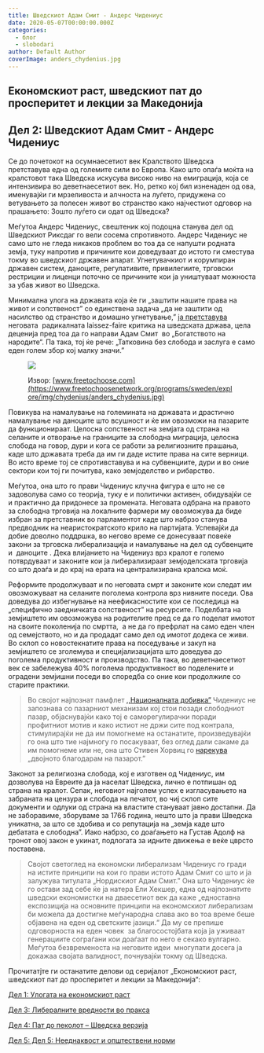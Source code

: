 ```yaml
---
title: Шведскиот Адам Смит - Андерс Чидениус
date: 2020-05-07T00:00:00.000Z
categories:
  - блог
  - slobodari
author: Default Author
coverImage: anders_chydenius.jpg
---
```


## Eкономскиот раст, шведскиот пат до просперитет и лекции за Македонија

## **Дел 2: Шведскиот Адам Смит - Андерс Чидениус**

Се до почетокот на осумнаесетиот век Кралството Шведска претставува една од големите сили во Европа. Како што опаѓа моќта на кралстовот така Шведска искусува високо ниво на емиграција, која се интензивира во деветнаесетиот век. Но, ретко кој бил изненаден од ова, именувајќи ги мрзеливоста и алчноста на луѓето, придужена со ветувањето за полесен живот во странство како најчестиот одговор на прашањето: Зошто луѓето си одат од Шведска? 

Меѓутоа Андерс Чидениус, свештеник кој подоцна станува дел од Шведскиот Риксдаг го вели сосема спротивното. Андерс Чидениус не само што не гледа никаков проблем во тоа да се напушти родната земја, туку напротив и причините кои доведуваат до истото ги сместува токму во шведскиот државен апарат. Угнетувачкиот и корумпиран државен систем, даноците, регулативите, привилегиите, трговски рестриции и лиценци поточно се причините кои ја уништуваат можноста за убав живот во Шведска.

Минимална улога на државата која ќе ги „заштити нашите права на живот и сопственост” со единствена задача „да не заштити од насилство од странство и домашно угнетување,” [ја претставува](https://www.amazon.com/Anticipating-Wealth-Nations-Chydenius-1729-1803/dp/0415551331) неговата  радикалната laissez-faire критика на шведската држава, цела деценија пред тоа да го направи Адам Смит  во „Богатството на народите“. Па така, тој ќе рече: „Татковина без слобода и заслуга е само еден голем збор кој малку значи.”

<figure>

![](https://www.freetochoosenetwork.org/programs/sweden/explore/img/chydenius/anders_chydenius.jpg)

<figcaption>

Извор: [www.freetochoose.com](https://www.freetochoosenetwork.org/programs/sweden/explore/img/chydenius/anders_chydenius.jpg)

</figcaption>

</figure>

Повикува на намалување на големината на државата и драстично намалување на даноците што всушност и ќе им овозможи на пазарите да функционираат. Целосна сопственост на земјата од страна на селаните и отворање на границите за слободна миграција, целосна слобода на говор, дури и кога се работи за религиозните прашања, каде што државата треба да им ги даде истите права на сите верници. Во исто време тој се спротивставува и на субвенциите, дури и во оние сектори кои тој ги почитува, како земјоделство и рибарство.

Меѓутоа, она што го прави Чидениус клучна фигура е што не се задоволува само со теорија, туку е и политички активен, обидувајќи се и практично да придонесе за промената. Неговата одбрана на правото за слободна трговија на локалните фармери му овозможува да биде избран за претставник во парламентот каде што набрзо станува предводник на неаристократското крило на партијата. Успевајќи да добие доволно поддршка, во негово време се донесуваат повеќе закони за трговска либерализација и намалување на дел од субвенците и  даноците . Дека влијанието на Чидениуз врз кралот е големо потврдуваат и законите кои ја либерализираат земјоделската трговија  со што доаѓа и до крај на ерата на централизирана кралска моќ.

Реформите продолжуваат и по неговата смрт и законите кои следат им овозможуваат на селаните поголема контрола врз нивните поседи. Ова доведува до избегнување на неефикасностите кои се последица на „специфично заедничката сопственост” на ресурсите. Поделбата на земјиштето им овозможува на родителите пред се да го поделат имотот на своите поколенија по смртта,  а не да го префрлат на само еден член од семејството, но и да продадат само дел од имотот додека се живи. Во склоп со новостекнатите права на поседување и закуп на земјиштето се зголемува и специјализацијата што доведува до поголема продуктивност и производство. Па така, во деветнаесетиот век се забележува 40% поголема продуктивност во поделените и оградени земјишни поседи во споредба со оние кои продолжиле со старите практики.

> Во својот најпознат памфлет [,,Националната добивка”](https://www.panarchy.org/chydenius/nationalgain.html) Чидениус не запознава со пазарниот механизам кој стои позади слободниот пазар, објаснувајќи како тој е саморегулирачки поради профитниот мотив и како истиот не држи сите под контрала, стимулирајќи не да им помогнеме на останатите, произведувајќи го она што тие најмногу го посакуваат, без оглед дали сакаме да им помогнеме или не, она што Стивен Хорвиц го [нарекува](https://fee.org/articles/the-double-thank-you-of-the-market/) „двојното благодарам на пазарот.”

Законот за религиозна слобода, кој е изготвен од Чидениус, им дозволува на Евреите да ја населат Шведска, лично е потпишан од страна на кралот. Сепак, неговиот најголем успех е изгласувањето на забраната на цензура и слобода на печатот, во чиј склоп сите документи и одлуки од страна на властите стануваат јавно достапни. Да не заборавиме, зборуваме за 1766 година, нешто што ја прави Шведска уникатна, за што се здобива и со репутација на „земја каде што дебатата е слободна”. Иако набрзо, со доаѓањето на Густав Адолф на тронот овој закон е укинат, подлогата за идните движења е веќе цврсто поставена.

> Својот светоглед на економски либерализам Чидениус го гради на истите принципи на кои го прави истото Адам Смит со што и ја залужува титулата „Нордискиот Адам Смит.” Она што Чидениус ќе го остави зад себе ќе ја натера Ели Хекшер, една од најпознатите шведски економистки на дваесетиот век да каже „едноставна експозиција на основните принципи на економскиот либерализам би можела да достигне меѓународна слава ако во тоа време беше објавена на еден од светските јазици.“ Да му се препише одговорноста на еден човек  за благосостојбата која ја уживаат генерациите сограѓани кои доаѓаат по него е секако вулгарно. Меѓутоа безвременоста на неговите идеи  многупати досега ја докажаа својата валидност, почнувајќи токму од Шведска.

Прочитатјте ги останатите делови од серијалот „Eкономскиот раст, шведскиот пат до просперитет и лекции за Македонија“:

[Дел 1: Улогата на економскиот раст](http://libertaniabackup.local/ekonomskiot-rast-svedskiot-pat-do-prosperitet-lekcii-makedonija-prv-del/)

[Дел 3: Либералните вредности во пракса](http://libertaniabackup.local/ekonomskiot-rast-svedskiot-pat-do-prosperitet-i-lekcii-za-makedonija-tret-del/)

[Дел 4: Пат до пеколот – Шведска верзија](http://libertaniabackup.local/pat-do-pekolot-shvedska-verzija/)

[Дел 5: Дел 5: Нееднаквост и општествени норми](http://xn--%205-p4dg6b:%20%D0%9D%D0%B5%D0%B5%D0%B4%D0%BD%D0%B0%D0%BA%D0%B2%D0%BE%D1%81%D1%82%20%D0%B8%20%D0%BE%D0%BF%D1%88%D1%82%D0%B5%D1%81%D1%82%D0%B2%D0%B5%D0%BD%D0%B8%20%D0%BD%D0%BE%D1%80%D0%BC%D0%B8/)
